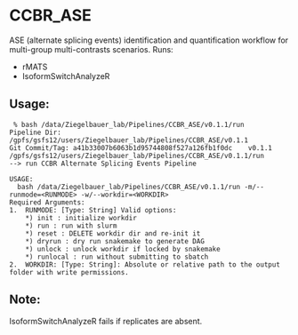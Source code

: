 # CCBR_ASE
ASE (alternate splicing events) identification and quantification workflow for multi-group multi-contrasts scenarios.
Runs:

  * rMATS
  * IsoformSwitchAnalyzeR

## Usage:

```
 % bash /data/Ziegelbauer_lab/Pipelines/CCBR_ASE/v0.1.1/run
Pipeline Dir: /gpfs/gsfs12/users/Ziegelbauer_lab/Pipelines/CCBR_ASE/v0.1.1
Git Commit/Tag: a41b33007b6063b1d95744808f527a126fb1f0dc	v0.1.1
/gpfs/gsfs12/users/Ziegelbauer_lab/Pipelines/CCBR_ASE/v0.1.1/run
--> run CCBR Alternate Splicing Events Pipeline

USAGE:
  bash /data/Ziegelbauer_lab/Pipelines/CCBR_ASE/v0.1.1/run -m/--runmode=<RUNMODE> -w/--workdir=<WORKDIR>
Required Arguments:
1.  RUNMODE: [Type: String] Valid options:
    *) init : initialize workdir
    *) run : run with slurm
    *) reset : DELETE workdir dir and re-init it
    *) dryrun : dry run snakemake to generate DAG
    *) unlock : unlock workdir if locked by snakemake
    *) runlocal : run without submitting to sbatch
2.  WORKDIR: [Type: String]: Absolute or relative path to the output folder with write permissions.
```

## Note:
IsoformSwitchAnalyzeR fails if replicates are absent.
